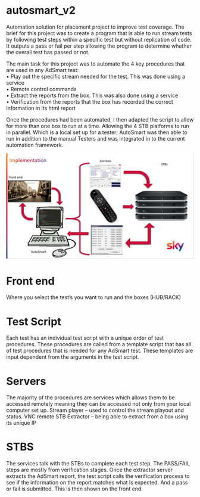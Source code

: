 # autosmart_v2

Automation solution for placement project to improve test coverage. The brief for this project was to create a program
that is able to run stream tests by following test steps within a specific test but without replication of code. 
It outputs a pass or fail per step allowing the program to determine whether the overall test has passed or not.

The main task for this project was to automate the 4 key procedures that are used in any
AdSmart test:  
• Play out the specific stream needed for the test. This was done using a service <br />
• Remote control commands <br />
• Extract the reports from the box. This was also done using a service <br />
• Verification from the reports that the box has recorded the correct information in
its html report <br />

Once the procedures had been automated, I then adapted the script to allow for more
than one box to run at a time. Allowing the 4 STB platforms to run in parallel. Which is a
local set up for a tester; AutoSmart was then able to run in addition to the
manual Testers and was integrated in to the current automation framework.


![alt text](https://github.com/georgiablanco/autosmart_v2/blob/master/AUTOSMART_PIC.JPG)

# Front end
Where you select the test’s you want to run and the boxes (HUB/RACK)

# Test Script
Each test has an individual test script with a unique order of test procedures. 
These procedures are called from a template script that has all of test procedures that is needed for any AdSmart test. 
These templates are input dependent from the arguments in the test script.

# Servers
The majority of the procedures are services which allows them to be accessed remotely meaning they can be accessed not only from your local computer set up.
Stream player – used to control the stream playout and status.
VNC remote 
STB Extractor – being able to extract from a box using its unique IP

# STBS
The services talk with the STBs to complete each test step. 
The PASS/FAIL steps are mostly from verification stages. Once the extractor server extracts the AdSmart report, the test script calls the verification process to see if the information on the report matches what is expected. And a pass or fail is submitted. This is then shown on the front end.


